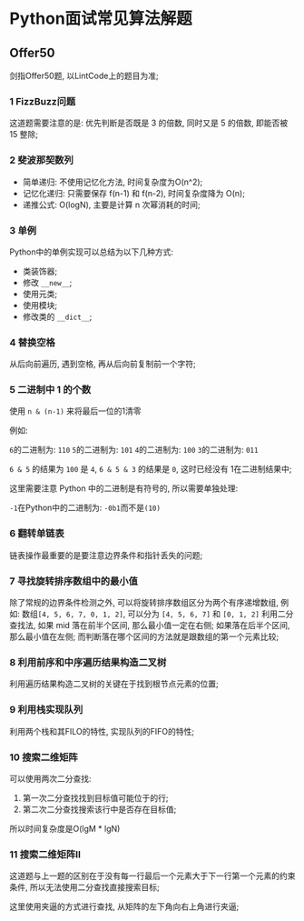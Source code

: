 # Python面试常见算法解题

## Offer50
剑指Offer50题, 以LintCode上的题目为准;

### 1 FizzBuzz问题

这道题需要注意的是: 优先判断是否既是 3 的倍数, 同时又是 5 的倍数, 即能否被 15 整除;

### 2 斐波那契数列

* 简单递归: 不使用记忆化方法, 时间复杂度为O(n^2);
* 记忆化递归: 只需要保存 f(n-1) 和 f(n-2), 时间复杂度降为 O(n);
* 递推公式: O(logN), 主要是计算 n 次幂消耗的时间;

### 3 单例

Python中的单例实现可以总结为以下几种方式:

* 类装饰器;
* 修改 `__new__`;
* 使用元类;
* 使用模块;
* 修改类的 `__dict__`;

### 4 替换空格

从后向前遍历, 遇到空格, 再从后向前复制前一个字符;

### 5 二进制中 1 的个数

使用 `n & (n-1)` 来将最后一位的1清零

例如:

`6`的二进制为: `110`
`5`的二进制为: `101`
`4`的二进制为: `100`
`3`的二进制为: `011`

`6 & 5` 的结果为 `100` 是 `4`, `6 & 5 & 3` 的结果是 `0`, 这时已经没有 1在二进制结果中;

这里需要注意 Python 中的二进制是有符号的, 所以需要单独处理:

`-1`在Python中的二进制为: `-0b1`而不是`(10)`

### 6 翻转单链表

链表操作最重要的是要注意边界条件和指针丢失的问题;

### 7 寻找旋转排序数组中的最小值

除了常规的边界条件检测之外, 可以将旋转排序数组区分为两个有序递增数组, 例如:
数组`[4, 5, 6, 7, 0, 1, 2]`, 可以分为 `[4, 5, 6, 7]` 和 `[0, 1, 2]`
利用二分查找法, 如果 mid 落在前半个区间, 那么最小值一定在右侧; 如果落在后半个区间, 那么最小值在左侧;
而判断落在哪个区间的方法就是跟数组的第一个元素比较;

### 8 利用前序和中序遍历结果构造二叉树

利用遍历结果构造二叉树的关键在于找到根节点元素的位置;

### 9 利用栈实现队列

利用两个栈和其FILO的特性, 实现队列的FIFO的特性;

### 10 搜索二维矩阵

可以使用两次二分查找:

1. 第一次二分查找找到目标值可能位于的行;
2. 第二次二分查找搜索该行中是否存在目标值;

所以时间复杂度是O(lgM * lgN)

### 11 搜索二维矩阵II

这道题与上一题的区别在于没有每一行最后一个元素大于下一行第一个元素的约束条件, 所以无法使用二分查找直接搜索目标;

这里使用夹逼的方式进行查找, 从矩阵的左下角向右上角进行夹逼;
